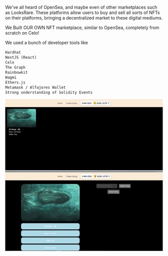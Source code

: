 We've all heard of OpenSea, and maybe even of other marketplaces such as LooksRare. These platforms allow users to buy and sell all sorts of NFTs on their platforms, bringing a decentralized market to these digital mediums.

We Built OUR OWN NFT marketplace, similar to OpenSea, completely from scratch on Celo!

We used a bunch of developer tools like 

    Hardhat
    NextJS (React)
    Celo
    The Graph
    Rainbowkit
    Wagmi
    Ethers.js
    Metamask / Alfajores Wallet
    Strong understanding of Solidity Events

![Project illustration](./celo_nft.PNG "Celo Marketplace")
![Project illustration](./celo_nft2.PNG "Celo Marketplace")
